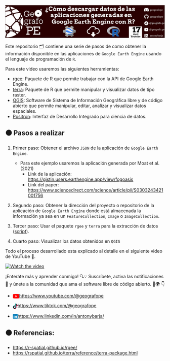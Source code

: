<img src='img/banner.jpg'>

Este repositorio 🗂️ contiene una serie de pasos de como obtener la información disponible en las aplicaciones de `Google Earth Engine` usando el lenguaje de programación de `R`. 

Para este video usaremos las siguientes herramientas:

- [rgee](https://github.com/r-spatial/rgee): Paquete de R que permite trabajar con la API de Google Earth Engine.
- [terra](https://github.com/rspatial/terra): Paquete de R que permite manipular y visualizar datos de tipo raster.
- [QGIS](https://www.qgis.org/): Software de Sistema de Información Geográfica libre y de código abierto que permite manipular, editar, analizar y visualizar datos espaciales.
- [Positron](https://github.com/posit-dev/positron): Interfaz de Desarrollo Integrado para ciencia de datos.


## ⚫ Pasos a realizar 

1. Primer paso: Obtener el archivo `JSON` de la aplicación de `Google Earth Engine`.
   - Para este ejemplo usaremos la aplicación generada por Moat et al. (2021)
     - Link de la aplicación: https://gistin.users.earthengine.app/view/fogoasis
     - Link del paper: https://www.sciencedirect.com/science/article/pii/S0303243421001756 
  
2. Segundo paso: Obtener la dirección del proyecto o repositorio de la aplicación de `Google Earth Engine` donde está almacenada la información ya sea en un  `FeatureCollection`, `Image` o `ImageCollection`.

3. Tercer paso: Usar el paquete `rgee` y `terra` para la extracción de datos ([script](https://github.com/geografope/descargar-datos-de-earthengineapps-con-r/blob/main/script/main.R)).

4. Cuarto paso: Visualizar los datos obtenidos en `QGIS`


Todo el proceso desarrollado esta explicado al detalle en el siguiente video de YouTube 🎥.

[![Watch the video](https://img.youtube.com/vi//0.jpg)]()


¡Enteráte más y aprender conmigo! 🔍💡 Suscríbete, activa las notificaciones 🔔 y únete a la comunidad que ama el software libre de código abierto. 🌟🌍 👇
- <img src='https://raw.githubusercontent.com/geografope/recursos/d7be118ef25f46cb6f748d623012bcc9c8e76db6/youtube.svg' width=20 align='center'>https://www.youtube.com/@geografope

- <img src='https://raw.githubusercontent.com/geografope/recursos/d7be118ef25f46cb6f748d623012bcc9c8e76db6/tiktok.svg' width=15 align='center'>https://www.tiktok.com/@geografope

- <img src='https://raw.githubusercontent.com/geografope/recursos/d7be118ef25f46cb6f748d623012bcc9c8e76db6/linkedin.svg' width=15 align='center'>https://www.linkedin.com/in/antonybarja/

## ⚫ Referencias:
 - https://r-spatial.github.io/rgee/
 - https://rspatial.github.io/terra/reference/terra-package.html